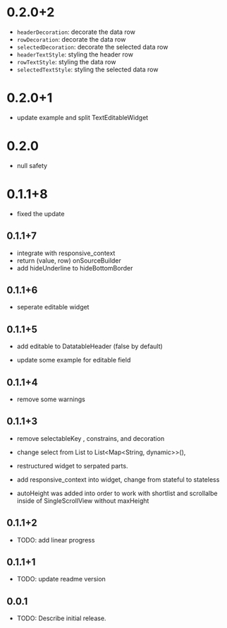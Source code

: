 # 0.2.0+2

* `headerDecoration`: decorate the data row
* `rowDecoration`: decorate the data row
* `selectedDecoration`: decorate the selected data row
* `headerTextStyle`: styling the header row
* `rowTextStyle`: styling the data row
* `selectedTextStyle`: styling the selected data row

# 0.2.0+1

* update example and split TextEditableWidget

# 0.2.0

* null safety

# 0.1.1+8

* fixed the update

## 0.1.1+7

* integrate with responsive_context
* return (value, row) onSourceBuilder
* add hideUnderline to hideBottomBorder

## 0.1.1+6

* seperate editable widget

## 0.1.1+5

* add editable to DatatableHeader (false by default)

* update some example for editable field

## 0.1.1+4

* remove some warnings

## 0.1.1+3

* remove selectableKey , constrains, and decoration

* change select from List<int> to List<Map<String, dynamic>>(),

* restructured widget to serpated parts.

* add responsive_context into widget, change from stateful to stateless

* autoHeight was added into order to work with shortlist and scrollalbe inside of SingleScrollView without maxHeight

## 0.1.1+2

* TODO: add linear progress

## 0.1.1+1

* TODO: update readme version

## 0.0.1

* TODO: Describe initial release.
